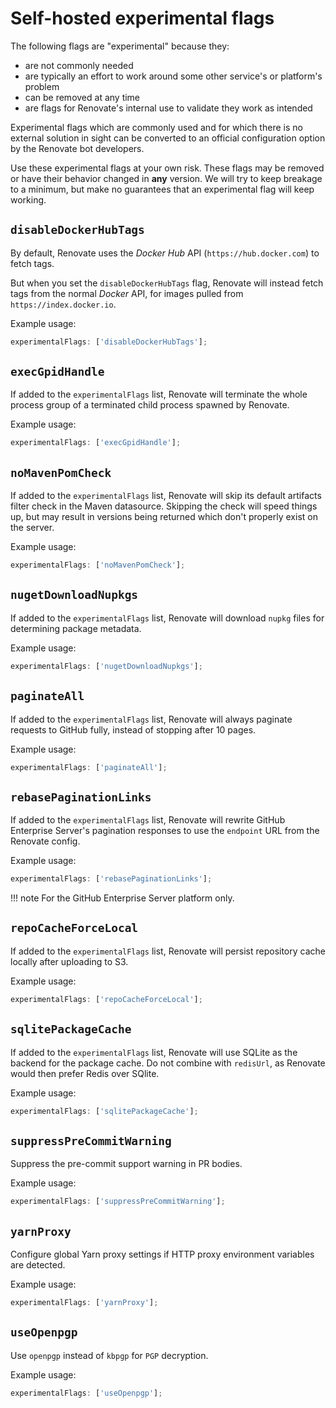 # Self-hosted experimental flags

The following flags are "experimental" because they:

- are not commonly needed
- are typically an effort to work around some other service's or platform's problem
- can be removed at any time
- are flags for Renovate's internal use to validate they work as intended

Experimental flags which are commonly used and for which there is no external solution in sight can be converted to an official configuration option by the Renovate bot developers.

Use these experimental flags at your own risk.
These flags may be removed or have their behavior changed in **any** version.
We will try to keep breakage to a minimum, but make no guarantees that an experimental flag will keep working.

## `disableDockerHubTags`

By default, Renovate uses the _Docker Hub_ API (`https://hub.docker.com`) to fetch tags.

But when you set the `disableDockerHubTags` flag, Renovate will instead fetch tags from the normal _Docker_ API, for images pulled from `https://index.docker.io`.

Example usage:

```js
experimentalFlags: ['disableDockerHubTags'];
```

## `execGpidHandle`

If added to the `experimentalFlags` list, Renovate will terminate the whole process group of a terminated child process spawned by Renovate.

Example usage:

```js
experimentalFlags: ['execGpidHandle'];
```

## `noMavenPomCheck`

If added to the `experimentalFlags` list, Renovate will skip its default artifacts filter check in the Maven datasource.
Skipping the check will speed things up, but may result in versions being returned which don't properly exist on the server.

Example usage:

```js
experimentalFlags: ['noMavenPomCheck'];
```

## `nugetDownloadNupkgs`

If added to the `experimentalFlags` list, Renovate will download `nupkg` files for determining package metadata.

Example usage:

```js
experimentalFlags: ['nugetDownloadNupkgs'];
```

## `paginateAll`

If added to the `experimentalFlags` list, Renovate will always paginate requests to GitHub fully, instead of stopping after 10 pages.

Example usage:

```js
experimentalFlags: ['paginateAll'];
```

## `rebasePaginationLinks`

If added to the `experimentalFlags` list, Renovate will rewrite GitHub Enterprise Server's pagination responses to use the `endpoint` URL from the Renovate config.

Example usage:

```js
experimentalFlags: ['rebasePaginationLinks'];
```

<!-- prettier-ignore -->
!!! note
    For the GitHub Enterprise Server platform only.

## `repoCacheForceLocal`

If added to the `experimentalFlags` list, Renovate will persist repository cache locally after uploading to S3.

Example usage:

```js
experimentalFlags: ['repoCacheForceLocal'];
```

## `sqlitePackageCache`

If added to the `experimentalFlags` list, Renovate will use SQLite as the backend for the package cache.
Do not combine with `redisUrl`, as Renovate would then prefer Redis over SQlite.

Example usage:

```js
experimentalFlags: ['sqlitePackageCache'];
```

## `suppressPreCommitWarning`

Suppress the pre-commit support warning in PR bodies.

Example usage:

```js
experimentalFlags: ['suppressPreCommitWarning'];
```

## `yarnProxy`

Configure global Yarn proxy settings if HTTP proxy environment variables are detected.

Example usage:

```js
experimentalFlags: ['yarnProxy'];
```

## `useOpenpgp`

Use `openpgp` instead of `kbpgp` for `PGP` decryption.

Example usage:

```js
experimentalFlags: ['useOpenpgp'];
```
